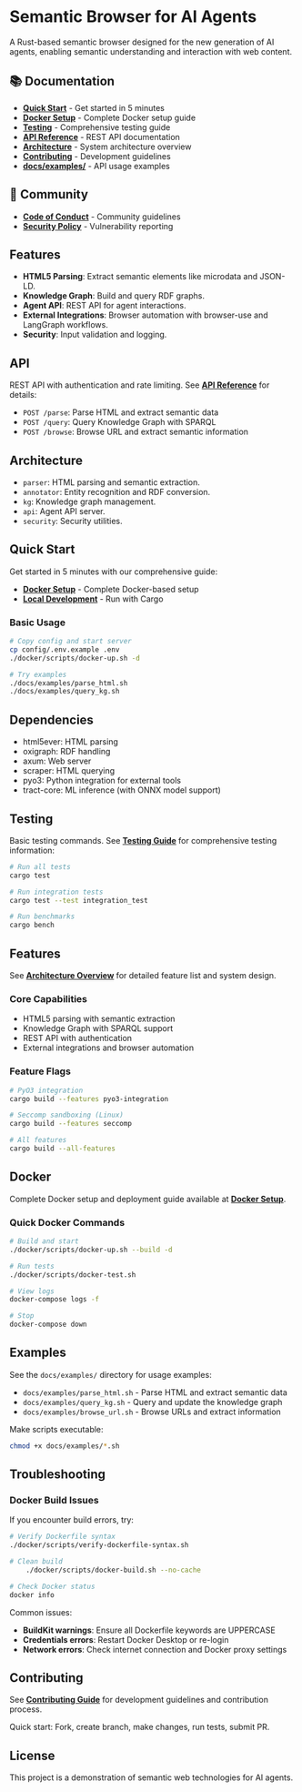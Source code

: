 # Semantic Browser for AI Agents

A Rust-based semantic browser designed for the new generation of AI agents, enabling semantic understanding and interaction with web content.

## 📚 Documentation

- **[Quick Start](docs/guides/quickstart.md)** - Get started in 5 minutes
- **[Docker Setup](docs/guides/docker-setup.md)** - Complete Docker setup guide
- **[Testing](docs/guides/testing.md)** - Comprehensive testing guide
- **[API Reference](docs/api/README.md)** - REST API documentation
- **[Architecture](docs/architecture/README.md)** - System architecture overview
- **[Contributing](docs/development/contributing.md)** - Development guidelines
- **[docs/examples/](docs/examples/)** - API usage examples

## 🤝 Community

- **[Code of Conduct](docs/code-of-conduct.md)** - Community guidelines
- **[Security Policy](docs/security.md)** - Vulnerability reporting

## Features

- **HTML5 Parsing**: Extract semantic elements like microdata and JSON-LD.
- **Knowledge Graph**: Build and query RDF graphs.
- **Agent API**: REST API for agent interactions.
- **External Integrations**: Browser automation with browser-use and LangGraph workflows.
- **Security**: Input validation and logging.

## API

REST API with authentication and rate limiting. See **[API Reference](docs/api/README.md)** for details:

- `POST /parse`: Parse HTML and extract semantic data
- `POST /query`: Query Knowledge Graph with SPARQL
- `POST /browse`: Browse URL and extract semantic information

## Architecture

- `parser`: HTML parsing and semantic extraction.
- `annotator`: Entity recognition and RDF conversion.
- `kg`: Knowledge graph management.
- `api`: Agent API server.
- `security`: Security utilities.

## Quick Start

Get started in 5 minutes with our comprehensive guide:

- **[Docker Setup](docs/guides/quickstart.md)** - Complete Docker-based setup
- **[Local Development](docs/guides/quickstart.md#option-2-local-development)** - Run with Cargo

### Basic Usage

```bash
# Copy config and start server
cp config/.env.example .env
./docker/scripts/docker-up.sh -d

# Try examples
./docs/examples/parse_html.sh
./docs/examples/query_kg.sh
```

## Dependencies

- html5ever: HTML parsing
- oxigraph: RDF handling
- axum: Web server
- scraper: HTML querying
- pyo3: Python integration for external tools
- tract-core: ML inference (with ONNX model support)

## Testing

Basic testing commands. See **[Testing Guide](docs/guides/testing.md)** for comprehensive testing information:

```bash
# Run all tests
cargo test

# Run integration tests
cargo test --test integration_test

# Run benchmarks
cargo bench
```

## Features

See **[Architecture Overview](docs/architecture/README.md)** for detailed feature list and system design.

### Core Capabilities
- HTML5 parsing with semantic extraction
- Knowledge Graph with SPARQL support
- REST API with authentication
- External integrations and browser automation

### Feature Flags

```bash
# PyO3 integration
cargo build --features pyo3-integration

# Seccomp sandboxing (Linux)
cargo build --features seccomp

# All features
cargo build --all-features
```

## Docker

Complete Docker setup and deployment guide available at **[Docker Setup](docs/guides/docker-setup.md)**.

### Quick Docker Commands

```bash
# Build and start
./docker/scripts/docker-up.sh --build -d

# Run tests
./docker/scripts/docker-test.sh

# View logs
docker-compose logs -f

# Stop
docker-compose down
```

## Examples

See the `docs/examples/` directory for usage examples:
- `docs/examples/parse_html.sh` - Parse HTML and extract semantic data
- `docs/examples/query_kg.sh` - Query and update the knowledge graph
- `docs/examples/browse_url.sh` - Browse URLs and extract information

Make scripts executable:
```bash
chmod +x docs/examples/*.sh
```

## Troubleshooting

### Docker Build Issues

If you encounter build errors, try:

```bash
# Verify Dockerfile syntax
./docker/scripts/verify-dockerfile-syntax.sh

# Clean build
    ./docker/scripts/docker-build.sh --no-cache

# Check Docker status
docker info
```

Common issues:
- **BuildKit warnings**: Ensure all Dockerfile keywords are UPPERCASE
- **Credentials errors**: Restart Docker Desktop or re-login
- **Network errors**: Check internet connection and Docker proxy settings

## Contributing

See **[Contributing Guide](docs/development/contributing.md)** for development guidelines and contribution process.

Quick start: Fork, create branch, make changes, run tests, submit PR.

## License

This project is a demonstration of semantic web technologies for AI agents.